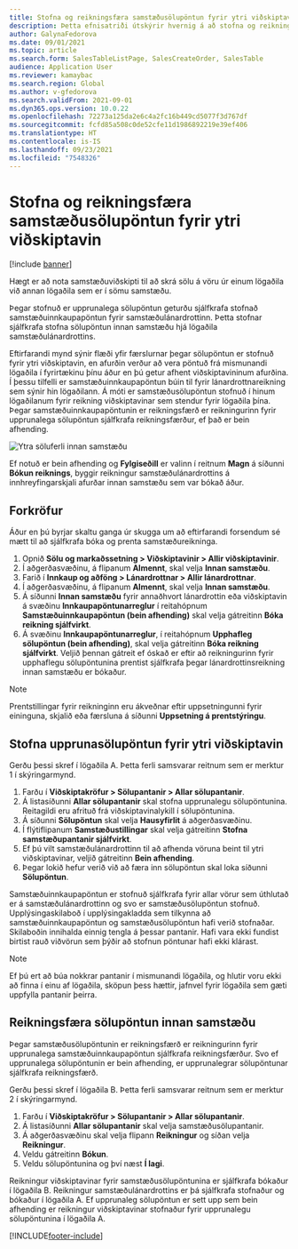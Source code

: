 ```yaml
---
title: Stofna og reikningsfæra samstæðusölupöntun fyrir ytri viðskiptavin
description: Þetta efnisatriði útskýrir hvernig á að stofna og reikningsfæra samstæðusölupöntun fyrir ytri viðskiptavin
author: GalynaFedorova
ms.date: 09/01/2021
ms.topic: article
ms.search.form: SalesTableListPage, SalesCreateOrder, SalesTable
audience: Application User
ms.reviewer: kamaybac
ms.search.region: Global
ms.author: v-gfedorova
ms.search.validFrom: 2021-09-01
ms.dyn365.ops.version: 10.0.22
ms.openlocfilehash: 72273a125da2e6c4a2fc16b449cd5077f3d767df
ms.sourcegitcommit: fcfd85a508c0de52cfe11d1986892219e39ef406
ms.translationtype: HT
ms.contentlocale: is-IS
ms.lasthandoff: 09/23/2021
ms.locfileid: "7548326"
---
```

# <a name="create-and-invoice-an-intercompany-sales-order-for-an-external-customer"></a>Stofna og reikningsfæra samstæðusölupöntun fyrir ytri viðskiptavin

[!include [banner](../../includes/banner.md)]

Hægt er að nota samstæðuviðskipti til að skrá sölu á vöru úr einum lögaðila við annan lögaðila sem er í sömu samstæðu.

Þegar stofnuð er upprunalega sölupöntun geturðu sjálfkrafa stofnað samstæðuinnkaupapöntun fyrir samstæðulánardrottinn. Þetta stofnar sjálfkrafa stofna sölupöntun innan samstæðu hjá lögaðila samstæðulánardrottins.

Eftirfarandi mynd sýnir flæði yfir færslurnar þegar sölupöntun er stofnuð fyrir ytri viðskiptavin, en afurðin verður að vera pöntuð frá mismunandi lögaðila í fyrirtækinu þínu áður en þú getur afhent viðskiptavininum afurðina. Í þessu tilfelli er samstæðuinnkaupapöntun búin til fyrir lánardrottnareikning sem sýnir hin lögaðilann. Á móti er samstæðusölupöntun stofnuð í hinum lögaðilanum fyrir reikning viðskiptavinar sem stendur fyrir lögaðila þína. Þegar samstæðuinnkaupapöntunin er reikningsfærð er reikningurinn fyrir upprunalega sölupöntun sjálfkrafa reikningsfærður, ef það er bein afhending.

![Ytra söluferli innan samstæðu](media/intercompanyexternalsalesprocess.png)

Ef notuð er bein afhending og **Fylgiseðill** er valinn í reitnum **Magn** á síðunni **Bókun reiknings**, byggir reikningur samstæðulánardrottins á innhreyfingarskjali afurðar innan samstæðu sem var bókað áður.

## <a name="prerequisites"></a>Forkröfur

Áður en þú byrjar skaltu ganga úr skugga um að eftirfarandi forsendum sé mætt til að sjálfkrafa bóka og prenta samstæðureikninga.

1. Opnið **Sölu og markaðssetning \> Viðskiptavinir \> Allir viðskiptavinir**.
1. Í aðgerðasvæðinu, á flipanum **Almennt**, skal velja **Innan samstæðu**.
1. Farið í **Innkaup og aðföng \> Lánardrottnar \> Allir lánardrottnar**.
1. Í aðgerðasvæðinu, á flipanum **Almennt**, skal velja **Innan samstæðu**.
1. Á síðunni **Innan samstæðu** fyrir annaðhvort lánardrottin eða viðskiptavin á svæðinu **Innkaupapöntunarreglur** í reitahópnum **Samstæðuinnkaupapöntun (bein afhending)** skal velja gátreitinn **Bóka reikning sjálfvirkt**.
1. Á svæðinu **Innkaupapöntunarreglur**, í reitahópnum **Upphafleg sölupöntun (bein afhending)**, skal velja gátreitinn **Bóka reikning sjálfvirkt**. Veljið þennan gátreit ef óskað er eftir að reikningurinn fyrir upphaflegu sölupöntunina prentist sjálfkrafa þegar lánardrottinsreikning innan samstæðu er bókaður.

> [!NOTE]
> Prentstillingar fyrir reikninginn eru ákveðnar eftir uppsetningunni fyrir eininguna, skjalið eða færsluna á síðunni **Uppsetning á prentstýringu**.

## <a name="create-an-original-sales-order-for-an-external-customer"></a>Stofna upprunasölupöntun fyrir ytri viðskiptavin

Gerðu þessi skref í lögaðila A. Þetta ferli samsvarar reitnum sem er merktur 1 í skýringarmynd.

1. Farðu í **Viðskiptakröfur \> Sölupantanir \> Allar sölupantanir**.
1. Á listasíðunni **Allar sölupantanir** skal stofna upprunalegu sölupöntunina. Reitagildi eru afrituð frá viðskiptavinalykill í sölupöntunina.
1. Á síðunni **Sölupöntun** skal velja **Hausyfirlit** á aðgerðasvæðinu.
1. Í flýtiflipanum **Samstæðustillingar** skal velja gátreitinn **Stofna samstæðupantanir sjálfvirkt**.
1. Ef þú vilt samstæðulánardrottinn til að afhenda vöruna beint til ytri viðskiptavinar, veljið gátreitinn **Bein afhending**.
1. Þegar lokið hefur verið við að færa inn sölupöntun skal loka síðunni **Sölupöntun**.

Samstæðuinnkaupapöntun er stofnuð sjálfkrafa fyrir allar vörur sem úthlutað er á samstæðulánardrottinn og svo er samstæðusölupöntun stofnuð. Upplýsingaskilaboð í upplýsingakladda sem tilkynna að samstæðuinnkaupapöntun og samstæðusölupöntun hafi verið stofnaðar. Skilaboðin innihalda einnig tengla á þessar pantanir. Hafi vara ekki fundist birtist rauð viðvörun sem þýðir að stofnun pöntunar hafi ekki klárast.

> [!NOTE]
> Ef þú ert að búa nokkrar pantanir í mismunandi lögaðila, og hlutir voru ekki að finna í einu af lögaðila, sköpun þess hættir, jafnvel fyrir lögaðila sem gæti uppfylla pantanir þeirra.

## <a name="invoice-an-intercompany-sales-order"></a>Reikningsfæra sölupöntun innan samstæðu

Þegar samstæðusölupöntunin er reikningsfærð er reikningurinn fyrir upprunalega samstæðuinnkaupapöntun sjálfkrafa reikningsfærður. Svo ef upprunalega sölupöntunin er bein afhending, er upprunalegrar sölupöntunar sjálfkrafa reikningsfærð.

Gerðu þessi skref í lögaðila B. Þetta ferli samsvarar reitnum sem er merktur 2 í skýringarmynd.

1. Farðu í **Viðskiptakröfur \> Sölupantanir \> Allar sölupantanir**.
1. Á listasíðunni **Allar sölupantanir** skal velja samstæðusölupantanir.
1. Á aðgerðasvæðinu skal velja flipann **Reikningur** og síðan velja **Reikningur**.
1. Veldu gátreitinn **Bókun**.
1. Veldu sölupöntunina og því næst **Í lagi**.

Reikningur viðskiptavinar fyrir samstæðusölupöntunina er sjálfkrafa bókaður í lögaðila B. Reikningur samstæðulánardrottins er þá sjálfkrafa stofnaður og bókaður í lögaðila A. Ef upprunaleg sölupöntun er sett upp sem bein afhending er reikningur viðskiptavinar stofnaður fyrir upprunalegu sölupöntunina í lögaðila A.

[!INCLUDE[footer-include](../../includes/footer-banner.md)]

